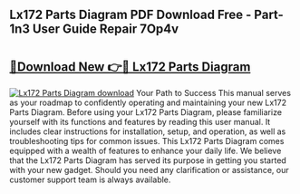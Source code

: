 ## Lx172 Parts Diagram PDF Download Free - Part-1n3 User Guide Repair 7Op4v

# <h2><a href="http://dflpmpz.blite.top/?on=Lx172+Parts+Diagram">🔗Download New 👉🔴 Lx172 Parts Diagram</a></h2>

[![Lx172 Parts Diagram download](https://i.imgur.com/lujVjoI.png)](http://dflpmpz.blite.top/?on=Lx172+Parts+Diagram)
Your Path to Success This manual serves as your roadmap to confidently operating and maintaining your new Lx172 Parts Diagram. Before using your Lx172 Parts Diagram, please familiarize yourself with its functions and features by reading this user manual. It includes clear instructions for installation, setup, and operation, as well as troubleshooting tips for common issues. This Lx172 Parts Diagram comes equipped with a wealth of features to enhance your daily life. We believe that the Lx172 Parts Diagram has served its purpose in getting you started with your new gadget. Should you need any clarification or assistance, our customer support team is always available.
